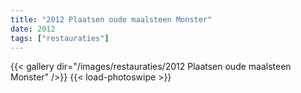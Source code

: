 ```yaml
---
title: "2012 Plaatsen oude maalsteen Monster"
date: 2012
tags: ["restauraties"]
---
```


{{< gallery dir="/images/restauraties/2012 Plaatsen oude maalsteen Monster" />}}
{{< load-photoswipe >}}